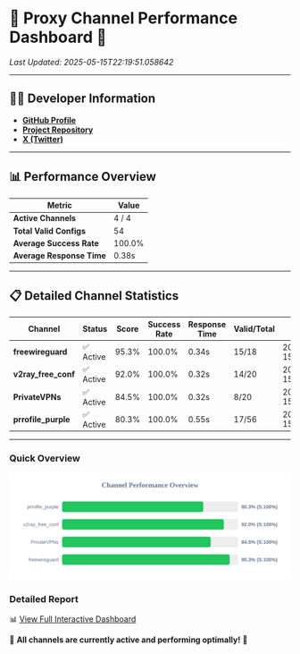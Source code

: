 # 🌟 Proxy Channel Performance Dashboard 🌟

_Last Updated: 2025-05-15T22:19:51.058642_

---

## 👩‍💻 Developer Information

- **[GitHub Profile](https://github.com/4n0nymou3)**  
- **[Project Repository](https://github.com/4n0nymou3/multi-proxy-config-fetcher)**  
- **[X (Twitter)](https://x.com/4n0nymou3)**  

---

## 📊 Performance Overview

| Metric                | Value       |
|-----------------------|-------------|
| **Active Channels**   | 4 / 4       |
| **Total Valid Configs** | 54          |
| **Average Success Rate** | 100.0%      |
| **Average Response Time** | 0.38s       |

---

## 📋 Detailed Channel Statistics

| Channel          | Status     | Score  | Success Rate | Response Time | Valid/Total | Last Success               |
|------------------|------------|--------|--------------|---------------|-------------|----------------------------|
| **freewireguard**  | ✅ Active  | 95.3%  | 100.0% | 0.34s         | 15/18       | 2025-05-15T22:19:51.056901 |
| **v2ray_free_conf**  | ✅ Active  | 92.0%  | 100.0% | 0.32s         | 14/20       | 2025-05-15T22:19:50.343684 |
| **PrivateVPNs**  | ✅ Active  | 84.5%  | 100.0% | 0.32s         | 8/20       | 2025-05-15T22:19:50.691440 |
| **prrofile_purple**  | ✅ Active  | 80.3%  | 100.0% | 0.55s         | 17/56       | 2025-05-15T22:19:49.973302 |

---

### Quick Overview
<div align="center">
  <a href="https://raw.githubusercontent.com/nullluser/NullRepo/refs/heads/main/assets/channel_stats_chart.svg">
    <img src="https://raw.githubusercontent.com/nullluser/NullRepo/refs/heads/main/assets/channel_stats_chart.svg" alt="Source Performance Statistics" width="800">
  </a>
</div>

### Detailed Report
📊 [View Full Interactive Dashboard](https://htmlpreview.github.io/?https://github.com/nullluser/NullRepo/blob/main/assets/performance_report.html)

🎉 **All channels are currently active and performing optimally!** 🎉
